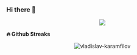 ### Hi there 👋

<p align="center">
  <a href="https://github.com/vladislav-karamfilov">
    <img align="center" src="https://github-readme-stats.vercel.app/api/top-langs/?username=vladislav-karamfilov&hide=asp,smalltalk,css&bg_color=30,e96443,904e95&title_color=fff&text_color=fff" />
  </a>
</p>

<b>🔥 Github Streaks</b>
<p align="center">
  <img src="https://github-readme-streak-stats.herokuapp.com/?user=vladislav-karamfilov&theme=black-ice&hide_border=true&stroke=0000&background=0D1117&ring=e05397&fire=e05397&currStreakLabel=e05397&bg_color=30,e96443,904e95&title_color=fff&text_color=fff" alt="vladislav-karamfilov" />
</p>
